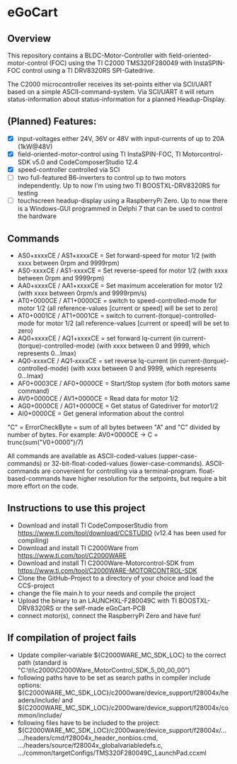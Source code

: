 
# eGoCart

## Overview

This repository contains a BLDC-Motor-Controller with field-oriented-motor-control (FOC) using the TI C2000 TMS320F280049 with InstaSPIN-FOC control using a TI DRV8320RS SPI-Gatedrive.

The C2000 microcontroller receives its set-points either via SCI/UART based on a simple ASCII-command-system. Via SCI/UART it will return status-information about status-information for a planned Headup-Display.

## (Planned) Features:
* [x] input-voltages either 24V, 36V or 48V with input-currents of up to 20A (1kW@48V)
* [x] field-oriented-motor-control using TI InstaSPIN-FOC, TI Motorcontrol-SDK v5.0 and CodeComposerStudio 12.4
* [x] speed-controller controlled via SCI
* [ ] two full-featured B6-inverters to control up to two motors independently. Up to now I'm using two TI BOOSTXL-DRV8320RS for testing
* [ ] touchscreen headup-display using a RaspberryPi Zero. Up to now there is a Windows-GUI programmed in Delphi 7 that can be used to control the hardware

## Commands
* AS0+xxxxCE / AS1+xxxxCE = Set forward-speed for motor 1/2 (with xxxx between 0rpm and 9999rpm)
* AS0-xxxxCE / AS1-xxxxCE = Set reverse-speed for motor 1/2 (with xxxx between 0rpm and 9999rpm)
* AA0+xxxxCE / AA1+xxxxCE = Set maximum acceleration for motor 1/2 (with xxxx between 0rpm/s and 9999rpm/s)
* AT0+0000CE / AT1+0000CE = switch to speed-controlled-mode for motor 1/2 (all reference-values [current or speed] will be set to zero)
* AT0+0001CE / AT1+0001CE = switch to current-(torque)-controlled-mode for motor 1/2 (all reference-values [current or speed] will be set to zero)
* AQ0+xxxxCE / AQ1+xxxxCE = set forward Iq-current (in current-(torque)-controlled-mode) (with xxxx between 0 and 9999, which represents 0...Imax)
* AQ0-xxxxCE / AQ1-xxxxCE = set reverse Iq-current (in current-(torque)-controlled-mode) (with xxxx between 0 and 9999, which represents 0...Imax)
* AF0+0003CE / AF0+0000CE = Start/Stop system (for both motors same command)
* AV0+0000CE / AV1+0000CE = Read data for motor 1/2
* AG0+0000CE / AG1+0000CE = Get status of Gatedriver for motor1/2
* AI0+0000CE = Get general information about the control

"C" = ErrorCheckByte = sum of all bytes between "A" and "C" divided by number of bytes. For example: AV0+0000CE -> C = trunc(sum("V0+0000")/7)

All commands are available as ASCII-coded-values (upper-case-commands) or 32-bit-float-coded-values (lower-case-commands). ASCII-commands are convenient for controlling via a terminal-program. float-based-commands have higher resolution for the setpoints, but require a bit more effort on the code.

## Instructions to use this project
* Download and install TI CodeComposerStudio from https://www.ti.com/tool/download/CCSTUDIO (v12.4 has been used for compiling)
* Download and install TI C2000Ware from https://www.ti.com/tool/C2000WARE
* Download and install TI C2000Ware-Motorcontrol-SDK from https://www.ti.com/tool/C2000WARE-MOTORCONTROL-SDK
* Clone the GitHub-Project to a directory of your choice and load the CCS-project
* change the file main.h to your needs and compile the project
* Upload the binary to an LAUNCHXL-F280049C with TI BOOSTXL-DRV8320RS or the self-made eGoCart-PCB
* connect motor(s), connect the RaspberryPi Zero and have fun!

## If compilation of project fails
* Update compiler-variable ${C2000WARE_MC_SDK_LOC} to the correct path (standard is "C:\ti\c2000\C2000Ware_MotorControl_SDK_5_00_00_00")
* following paths have to be set as search paths in compiler include options: ${C2000WARE_MC_SDK_LOC}/c2000ware/device_support/f28004x/headers/include/ and ${C2000WARE_MC_SDK_LOC}/c2000ware/device_support/f28004x/common/include/
* following files have to be included to the project: ${C2000WARE_MC_SDK_LOC}/c2000ware/device_support/f28004x/...  .../headers/cmd/f28004x_header_nonbios.cmd, .../headers/source/f28004x_globalvariabledefs.c, .../common/targetConfigs/TMS320F280049C_LaunchPad.ccxml
